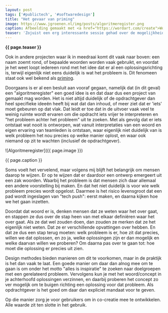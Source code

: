 ```yaml
---
layout: post
tags: ['#publictech', '#softwaredesign']
title: "Het gevaar van priming"
image: https://www.jgroenen.nl/img/posts/algoritmeregister.png
caption: Afbeelding gemaakt met <a href="https://wordart.com/create">WordArt</a>
teaser: 'Zojuist een erg interessante sessie gehad over de mogelijkheid om een "algoritmeregister" te introduceren. Iedereen heeft daar wel iets van een beeld bij, maar bij nadere verkenning blijkt al snel: wat zit er nou eigenlijk in een "register", en wat valt er eigenlijk allemaal onder de noemer "algoritmes". Op die manier wordt het verzinnen van een oplossing een soort taalfilosofische exercitie.'
---
```

<strong>{{ page.teaser }}</strong>

Ook in andere projecten waar ik in meedraai komt dit vaak naar boven: een naam zoemt rond, of bepaalde woorden worden vaak gebruikt, en voordat je het weet loopt iedereen rond met het idee dat er al een oplossingsrichting is, terwijl eigenlijk niet eens duidelijk is wat het probleem is. Dit fenomeen staat ook wel bekend als [priming](https://nl.wikipedia.org/wiki/Priming_(geheugen)).

Doorgaans is er al een besluit aan vooraf gegaan, namelijk dat (in dit geval) een "algoritmeregister" een goed idee is en dat daar dus een project van gemaakt mag worden. Het is niet altijd duidelijk of de opdrachtgever dan heel specifieke ideeën heeft bij wat dat dan inhoud, of meer ziet dat er 'iets' moet gebeuren op dat vlak. Dat leidt er toe dat in de uitvoer vaak veel te weinig ruimte wordt ervaren om die opdracht iets vrijer te interpreteren en "het probleem achter het probleem" uit te zoeken. Met als gevolg dat er iets ontstaat wat nooit is ontworpen, wat vanuit interpretaties van een woord en eigen ervaring van teamleden is ontstaan, waar eigenlijk niet duidelijk van is welk probleem het nou precies op welke manier oplost, en waar ook niemand op zit te wachten (inclusief de opdrachtgever).

![Algoritmeregister]({{ page.image }})

<figcaption>{{ page.caption }}</figcaption>

Soms voelt het vervelend, maar volgens mij blijft het belangrijk om mensen daarop te wijzen. Er op te wijzen dat er daardoor een ontwerp emergeert uit een zak woorden. Waarbij het probleem is dat mensen zich daar allemaal een andere voorstelling bij maken. En dat het niet duidelijk is voor wie welk probleem precies wordt opgelost. Daarmee is het risico levensgroot dat een pad wordt ingeslagen van "tech push": eerst maken, en daarna kijken hoe we het gaan inzetten.

Doordat dat woord er is, denken mensen dat ze weten waar het over gaat, en stappen ze dus over de stap heen van met elkaar definiëren waar het over gaat. Als ze dat wel zouden doen, dan zouden ze merken dat ze het eigenlijk niet weten. Dat ze er verschillende opvattingen over hebben. En dat ze dus een stap terug moeten: welk probleem is er, hoe zit dat precies, willen we dat oplossen, en zo ja, welke oplossingen zijn er dan mogelijk en welke daarvan willen we proberen? Om daarna pas over te gaan tot: hoe moet die oplossing er precies uit zien.

Design methodes bieden manieren om dit te voorkomen, maar in de praktijk is het dan vaak te laat. Een goede manier om daar dan alnog mee om te gaan is om onder het motto "alles is inspiratie" te zoeken naar doelgroepen met een gerelateerd probleem. Vervolgens kun je met het woord/concept in je achterhoofd oplossingen verzinnen, en daarbij proberen het concept zo ver mogelijk om te buigen richting een oplossing voor dat probleem. Als opdrachtgever is het goed om daar dan expliciet mandaat voor te geven.

Op die manier zorg je voor gebruikers om in co-creatie mee te ontwikkelen. Alle waarde zit ten slotte in het gebruik.